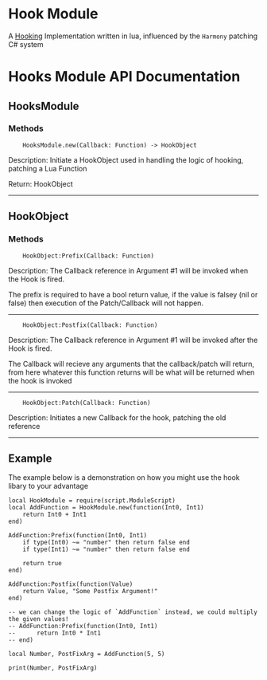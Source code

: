 # Hook Module
A [Hooking](https://en.wikipedia.org/wiki/Hooking) Implementation written in lua, influenced by the `Harmony` patching C# system

# Hooks Module API Documentation
## HooksModule
### Methods
```
    HooksModule.new(Callback: Function) -> HookObject
```
Description: Initiate a HookObject used in handling the logic of hooking, patching a Lua Function

Return: HookObject

---
## HookObject
### Methods
```
    HookObject:Prefix(Callback: Function)
```
Description: The Callback reference in Argument #1 will be invoked when the Hook is fired.

The prefix is required to have a bool return value, if the value is falsey (nil or false) then execution of the Patch/Callback will not happen.

---
```
    HookObject:Postfix(Callback: Function)
```
Description: The Callback reference in Argument #1 will be invoked after the Hook is fired.

The Callback will recieve any arguments that the callback/patch will return, from here whatever this function returns will be what will be returned when the hook is invoked

---
```
    HookObject:Patch(Callback: Function)
```
Description: Initiates a new Callback for the hook, patching the old reference

---
## Example
The example below is a demonstration on how you might use the hook libary to your advantage
```
local HookModule = require(script.ModuleScript)
local AddFunction = HookModule.new(function(Int0, Int1)
	return Int0 + Int1
end)

AddFunction:Prefix(function(Int0, Int1)
	if type(Int0) ~= "number" then return false end
	if type(Int1) ~= "number" then return false end
	
	return true
end)

AddFunction:Postfix(function(Value)
	return Value, "Some Postfix Argument!"
end)

-- we can change the logic of `AddFunction` instead, we could multiply the given values!
-- AddFunction:Prefix(function(Int0, Int1)
--  	return Int0 * Int1
-- end)

local Number, PostFixArg = AddFunction(5, 5)

print(Number, PostFixArg)
```
